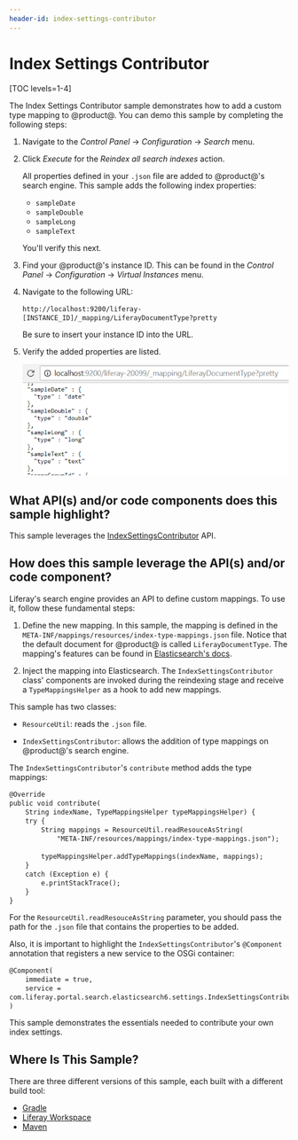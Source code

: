 ```yaml
---
header-id: index-settings-contributor
---
```


# Index Settings Contributor

[TOC levels=1-4]

The Index Settings Contributor sample demonstrates how to add a custom type
mapping to @product@. You can demo this sample by completing the following
steps:

1.  Navigate to the *Control Panel* &rarr; *Configuration* &rarr; *Search* menu.

2.  Click *Execute* for the *Reindex all search indexes* action.

    All properties defined in your `.json` file are added to @product@'s search
    engine. This sample adds the following index properties:

    - `sampleDate`
    - `sampleDouble`
    - `sampleLong`
    - `sampleText`

    You'll verify this next.

3.  Find your @product@'s instance ID. This can be found in the *Control Panel*
    &rarr; *Configuration* &rarr; *Virtual Instances* menu.

4.  Navigate to the following URL:

        http://localhost:9200/liferay-[INSTANCE_ID]/_mapping/LiferayDocumentType?pretty

    Be sure to insert your instance ID into the URL.

5.  Verify the added properties are listed.

    ![Figure 1: This sample added four new index properties.](../../../images/index-settings-contributor.png)

## What API(s) and/or code components does this sample highlight?

This sample leverages the
[IndexSettingsContributor](@app-ref@/foundation/latest/javadocs/com/liferay/portal/search/elasticsearch/settings/IndexSettingsContributor.html)
API.

## How does this sample leverage the API(s) and/or code component?

Liferay's search engine provides an API to define custom mappings. To use it,
follow these fundamental steps:

1.  Define the new mapping. In this sample, the mapping is defined in the
    `META-INF/mappings/resources/index-type-mappings.json` file. Notice that the
    default document for @product@ is called `LiferayDocumentType`. The
    mapping's features can be found in
    [Elasticsearch's docs](https://www.elastic.co/guide/en/elasticsearch/reference/current/mapping.html).

2.  Inject the mapping into Elasticsearch. The `IndexSettingsContributor` class'
    components are invoked during the reindexing stage and receive a
    `TypeMappingsHelper` as a hook to add new mappings.

This sample has two classes:

- `ResourceUtil`: reads the `.json` file.

- `IndexSettingsContributor`: allows the addition of type mappings on
  @product@'s search engine.

The `IndexSettingsContributor`'s `contribute` method adds the type mappings:

    @Override
    public void contribute(
        String indexName, TypeMappingsHelper typeMappingsHelper) {
        try {
            String mappings = ResourceUtil.readResouceAsString(
                "META-INF/resources/mappings/index-type-mappings.json");

            typeMappingsHelper.addTypeMappings(indexName, mappings);
        }
        catch (Exception e) {
            e.printStackTrace();
        }
    }

For the `ResourceUtil.readResouceAsString` parameter, you should pass the path
for the `.json` file that contains the properties to be added.

Also, it is important to highlight the `IndexSettingsContributor`'s `@Component`
annotation that registers a new service to the OSGi container:

    @Component(
    	immediate = true,
    	service = com.liferay.portal.search.elasticsearch6.settings.IndexSettingsContributor.class
    )

This sample demonstrates the essentials needed to contribute your own index
settings.

## Where Is This Sample?

There are three different versions of this sample, each built with a different
build tool:

- [Gradle](https://github.com/liferay/liferay-blade-samples/blob/7.1/gradle/extensions/index-settings-contributor)
- [Liferay Workspace](https://github.com/liferay/liferay-blade-samples/blob/7.1/liferay-workspace/extensions/index-settings-contributor)
- [Maven](https://github.com/liferay/liferay-blade-samples/blob/7.1/maven/extensions/index-settings-contributor)

